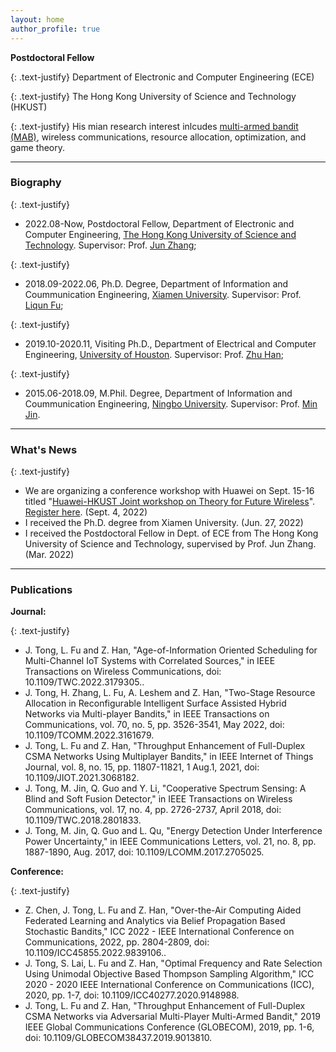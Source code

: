 ```yaml
---
layout: home
author_profile: true
---
```


**Postdoctoral Fellow**

{: .text-justify} 
Department of Electronic and Computer Engineering (ECE) 

{: .text-justify}
The Hong Kong University of Science and Technology (HKUST) 

{: .text-justify}
His mian research interest inlcudes [multi-armed bandit (MAB)](./another-page.html), wireless communications, resource allocation, optimization,  and game theory.



---
### Biography

{: .text-justify}
* 2022.08-Now, Postdoctoral Fellow, Department of Electronic and Computer Engineering, [The Hong Kong University of Science and Technology](https://hkust.edu.hk/). Supervisor: Prof. [Jun Zhang](https://eejzhang.people.ust.hk/); 


{: .text-justify}
* 2018.09-2022.06, Ph.D. Degree, Department of Information and Coummunication Engineering, [Xiamen University](https://en.xmu.edu.cn/). Supervisor: Prof. [Liqun Fu](https://funlab.xmu.edu.cn/);

{: .text-justify}
*  2019.10-2020.11, Visiting Ph.D., Department of Electrical and Computer Engineering, [University of Houston](https://uh.edu/). Supervisor: Prof. [Zhu Han](http://www2.egr.uh.edu/~zhan2/);

{: .text-justify}
* 2015.06-2018.09, M.Phil. Degree, Department of Information and Coummunication Engineering, [Ningbo University](http://iso.nbu.edu.cn/). Supervisor: Prof. [Min Jin](https://scholar.google.com/citations?user=dpgtDH8AAAAJ&hl=en).


---
### What's News

{: .text-justify}
- We are organizing a conference workshop with Huawei on Sept. 15-16 titled "[Huawei-HKUST Joint workshop on Theory for Future Wireless](https://wireless-workshop-2022.hkust.edu.hk/)". [Register here](https://hkust.zoom.us/webinar/register/WN_qwGqcFEiSHyXpN9B4S7MnA). (Sept. 4, 2022)
- I received the Ph.D. degree from Xiamen University. (Jun. 27, 2022)
- I received the Postdoctoral Fellow in Dept. of ECE from The Hong Kong University of Science and Technology, supervised by Prof. Jun Zhang. (Mar. 2022)

---
### Publications

**Journal:**

{: .text-justify} 
*   J. Tong, L. Fu and Z. Han, "Age-of-Information Oriented Scheduling for Multi-Channel IoT Systems with Correlated Sources," in IEEE Transactions on Wireless Communications, doi: 10.1109/TWC.2022.3179305..
*   J. Tong, H. Zhang, L. Fu, A. Leshem and Z. Han, "Two-Stage Resource Allocation in Reconfigurable Intelligent Surface Assisted Hybrid Networks via Multi-player Bandits," in IEEE Transactions on Communications, vol. 70, no. 5, pp. 3526-3541, May 2022, doi: 10.1109/TCOMM.2022.3161679.
*   J. Tong, L. Fu and Z. Han, "Throughput Enhancement of Full-Duplex CSMA Networks Using Multiplayer Bandits," in IEEE Internet of Things Journal, vol. 8, no. 15, pp. 11807-11821, 1 Aug.1, 2021, doi: 10.1109/JIOT.2021.3068182.
*   J. Tong, M. Jin, Q. Guo and Y. Li, "Cooperative Spectrum Sensing: A Blind and Soft Fusion Detector," in IEEE Transactions on Wireless Communications, vol. 17, no. 4, pp. 2726-2737, April 2018, doi: 10.1109/TWC.2018.2801833.
*   J. Tong, M. Jin, Q. Guo and L. Qu, "Energy Detection Under Interference Power Uncertainty," in IEEE Communications Letters, vol. 21, no. 8, pp. 1887-1890, Aug. 2017, doi: 10.1109/LCOMM.2017.2705025.

**Conference:**

{: .text-justify} 
*   Z. Chen, J. Tong, L. Fu and Z. Han, "Over-the-Air Computing Aided Federated Learning and Analytics via Belief Propagation Based Stochastic Bandits," ICC 2022 - IEEE International Conference on Communications, 2022, pp. 2804-2809, doi: 10.1109/ICC45855.2022.9839106..
*   J. Tong, S. Lai, L. Fu and Z. Han, "Optimal Frequency and Rate Selection Using Unimodal Objective Based Thompson Sampling Algorithm," ICC 2020 - 2020 IEEE International Conference on Communications (ICC), 2020, pp. 1-7, doi: 10.1109/ICC40277.2020.9148988.
*   J. Tong, L. Fu and Z. Han, "Throughput Enhancement of Full-Duplex CSMA Networks via Adversarial Multi-Player Multi-Armed Bandit," 2019 IEEE Global Communications Conference (GLOBECOM), 2019, pp. 1-6, doi: 10.1109/GLOBECOM38437.2019.9013810.





